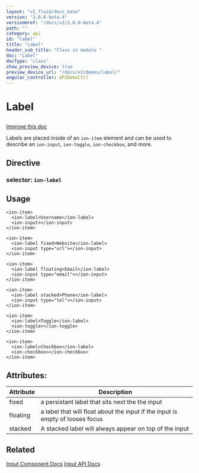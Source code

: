 ```yaml
---
layout: "v2_fluid/docs_base"
version: "2.0.0-beta.4"
versionHref: "/docs/v2/2.0.0-beta.4"
path: ""
category: api
id: "label"
title: "Label"
header_sub_title: "Class in module "
doc: "Label"
docType: "class"
show_preview_device: true
preview_device_url: "/docs/v2/demos/label/"
angular_controller: APIDemoCtrl 
---
```










<h1 class="api-title">
<a class="anchor" name="label" href="#label"></a>

Label






</h1>

<a class="improve-v2-docs" href="http://github.com/driftyco/ionic/edit/2.0//ionic/components/label/label.ts#L0">
Improve this doc
</a>






<p>Labels are placed inside of an <code>ion-item</code> element and can be used
to describe an <code>ion-input</code>, <code>ion-toggle</code>, <code>ion-checkbox</code>, and more.</p>


<h2><a class="anchor" name="Directive" href="#Directive"></a>Directive</h2>
<h3>selector: <code>ion-label</code></h3>
<!-- @usage tag -->

<h2><a class="anchor" name="usage" href="#usage"></a>Usage</h2>

<pre><code class="lang-html">&lt;ion-item&gt;
  &lt;ion-label&gt;Username&lt;/ion-label&gt;
  &lt;ion-input&gt;&lt;/ion-input&gt;
&lt;/ion-item&gt;

&lt;ion-item&gt;
  &lt;ion-label fixed&gt;Website&lt;/ion-label&gt;
  &lt;ion-input type=&quot;url&quot;&gt;&lt;/ion-input&gt;
&lt;/ion-item&gt;

&lt;ion-item&gt;
  &lt;ion-label floating&gt;Email&lt;/ion-label&gt;
  &lt;ion-input type=&quot;email&quot;&gt;&lt;/ion-input&gt;
&lt;/ion-item&gt;

&lt;ion-item&gt;
  &lt;ion-label stacked&gt;Phone&lt;/ion-label&gt;
  &lt;ion-input type=&quot;tel&quot;&gt;&lt;/ion-input&gt;
&lt;/ion-item&gt;

&lt;ion-item&gt;
  &lt;ion-label&gt;Toggle&lt;/ion-label&gt;
  &lt;ion-toggle&gt;&lt;/ion-toggle&gt;
&lt;/ion-item&gt;

&lt;ion-item&gt;
  &lt;ion-label&gt;Checkbox&lt;/ion-label&gt;
  &lt;ion-checkbox&gt;&lt;/ion-checkbox&gt;
&lt;/ion-item&gt;
</code></pre>




<!-- @property tags -->

<h2><a class="anchor" name="attributes" href="#attributes"></a>Attributes:</h2>
<table class="table" style="margin:0;">
<thead>
<tr>
<th>Attribute</th>











<th>Description</th>
</tr>
</thead>
<tbody>

<tr>
<td>
fixed
</td>



<td>
a persistant label that sits next the the input
</td>
</tr>

<tr>
<td>
floating
</td>



<td>
a label that will float about the input if the input is empty of looses focus
</td>
</tr>

<tr>
<td>
stacked
</td>



<td>
A stacked label will always appear on top of the input


</td>
</tr>

</tbody>
</table>



<!-- instance methods on the class --><!-- related link -->

<h2><a class="anchor" name="related" href="#related"></a>Related</h2>

<a href='../../../../components#inputs'>Input Component Docs</a>
<a href='../Input'>Input API Docs</a><!-- end content block -->


<!-- end body block -->


